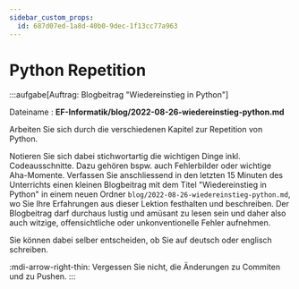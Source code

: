```yaml
---
sidebar_custom_props:
  id: 687d07ed-1a8d-40b0-9dec-1f13cc77a963
---
```


# Python Repetition

:::aufgabe[Auftrag: Blogbeitrag "Wiedereinstieg in Python"]
<Answer type="state" webKey="9e2d4cb3-cbf3-4d29-8fd0-8cd9d38c6b60" />

Dateiname
: __EF-Informatik/blog/2022-08-26-wiedereinstieg-python.md__


Arbeiten Sie sich durch die verschiedenen Kapitel zur Repetition von Python.

Notieren Sie sich dabei stichwortartig die wichtigen Dinge inkl. Codeausschnitte. Dazu gehören bspw. auch Fehlerbilder oder wichtige Aha-Momente. Verfassen Sie anschliessend in den letzten 15 Minuten des Unterrichts einen kleinen Blogbeitrag mit dem Titel "Wiedereinstieg in Python" in einem neuen Ordner `blog/2022-08-26-wiedereinstieg-python.md`, wo Sie Ihre Erfahrungen aus dieser Lektion festhalten und beschreiben. Der Blogbeitrag darf durchaus lustig und amüsant zu lesen sein und daher also auch witzige, offensichtliche oder unkonventionelle Fehler aufnehmen.

Sie können dabei selber entscheiden, ob Sie auf deutsch oder englisch schreiben.

:mdi-arrow-right-thin: Vergessen Sie nicht, die Änderungen zu Commiten und zu Pushen. 
:::